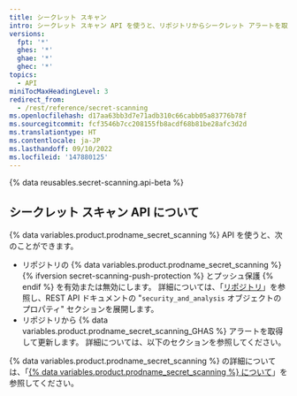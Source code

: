 ```yaml
---
title: シークレット スキャン
intro: シークレット スキャン API を使うと、リポジトリからシークレット アラートを取得して更新することができます。
versions:
  fpt: '*'
  ghes: '*'
  ghae: '*'
  ghec: '*'
topics:
  - API
miniTocMaxHeadingLevel: 3
redirect_from:
  - /rest/reference/secret-scanning
ms.openlocfilehash: d17aa63bb3d7e71adb310c66cabb05a83776b78f
ms.sourcegitcommit: fcf3546b7cc208155fb8acdf68b81be28afc3d2d
ms.translationtype: HT
ms.contentlocale: ja-JP
ms.lasthandoff: 09/10/2022
ms.locfileid: '147880125'
---
```

{% data reusables.secret-scanning.api-beta %}

## シークレット スキャン API について

{% data variables.product.prodname_secret_scanning %} API を使うと、次のことができます。

- リポジトリの {% data variables.product.prodname_secret_scanning %}{% ifversion secret-scanning-push-protection %} とプッシュ保護 {% endif %} を有効または無効にします。 詳細については、「[リポジトリ](/rest/repos/repos#update-a-repository)」を参照し、REST API ドキュメントの "`security_and_analysis` オブジェクトのプロパティ" セクションを展開します。
- リポジトリから {% data variables.product.prodname_secret_scanning_GHAS %} アラートを取得して更新します。 詳細については、以下のセクションを参照してください。

{% data variables.product.prodname_secret_scanning %} の詳細については、「[{% data variables.product.prodname_secret_scanning %} について](/code-security/secret-security/about-secret-scanning)」を参照してください。
